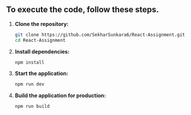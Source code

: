 ## To execute the code, follow these steps.

1. **Clone the repository:**
   ```bash
   git clone https://github.com/SekharSunkara6/React-Assignment.git
   cd React-Assignment
   ```

2. **Install dependencies:**
   ```bash
   npm install
   ```

3. **Start the application:**
   ```bash
   npm run dev
   ```

4. **Build the application for production:**
   ```bash
   npm run build
   ```
